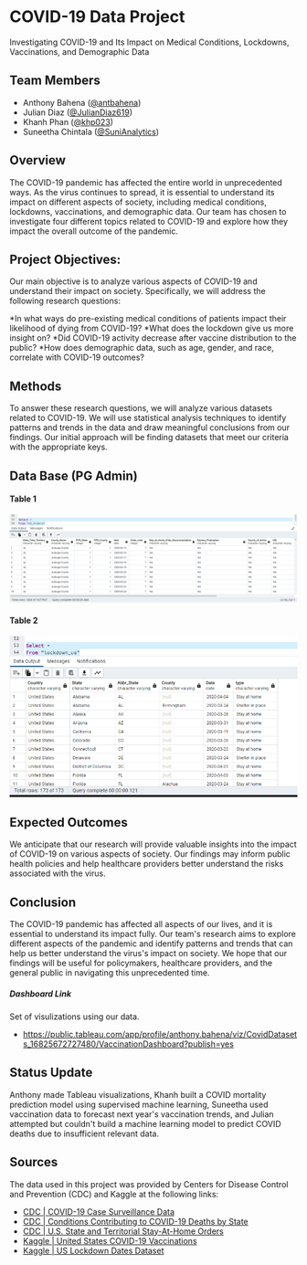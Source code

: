 # COVID-19 Data Project

Investigating COVID-19 and Its Impact on Medical Conditions, Lockdowns, Vaccinations, and Demographic Data


## Team Members

* Anthony Bahena ([@antbahena](https://github.com/antbahena))
* Julian Diaz ([@JulianDiaz619](https://github.com/JulianDiaz619))
* Khanh Phan ([@khp023](https://github.com/khp023))
* Suneetha Chintala ([@SuniAnalytics](https://github.com/SuniAnalytics))

## Overview
The COVID-19 pandemic has affected the entire world in unprecedented ways. As the virus continues to spread, it is essential to understand its impact on different aspects of society, including medical conditions, lockdowns, vaccinations, and demographic data. Our team has chosen to investigate four different topics related to COVID-19 and explore how they impact the overall outcome of the pandemic.

## Project Objectives:
Our main objective is to analyze various aspects of COVID-19 and understand their impact on society. Specifically, we will address the following research questions:

*In what ways do pre-existing medical conditions of patients impact their likelihood of dying from COVID-19?
*What does the lockdown give us more insight on?
*Did COVID-19 activity decrease after vaccine distribution to the public?
*How does demographic data, such as age, gender, and race, correlate with COVID-19 outcomes?

## Methods
To answer these research questions, we will analyze various datasets related to COVID-19. We will use statistical analysis techniques to identify patterns and trends in the data and draw meaningful conclusions from our findings. Our initial approach will be finding datasets that meet our criteria with the appropriate keys. 

## Data Base (PG Admin)
#### Table 1
![Table 1](/screenshots/US_Orders_database.png)

#### Table 2
![Table 2](/screenshots/lockdown_us_database.png)

## Expected Outcomes
We anticipate that our research will provide valuable insights into the impact of COVID-19 on various aspects of society. Our findings may inform public health policies and help healthcare providers better understand the risks associated with the virus.

## Conclusion
The COVID-19 pandemic has affected all aspects of our lives, and it is essential to understand its impact fully. Our team's research aims to explore different aspects of the pandemic and identify patterns and trends that can help us better understand the virus's impact on society. We hope that our findings will be useful for policymakers, healthcare providers, and the general public in navigating this unprecedented time.

##### Dashboard Link 
Set of visulizations using our data.
- https://public.tableau.com/app/profile/anthony.bahena/viz/CovidDatasets_16825672727480/VaccinationDashboard?publish=yes 


## Status Update
Anthony made Tableau visualizations, Khanh built a COVID mortality prediction model using supervised machine learning, Suneetha used vaccination data to forecast next year's vaccination trends, and Julian attempted but couldn't build a machine learning model to predict COVID deaths due to insufficient relevant data.

## Sources
The data used in this project was provided by Centers for Disease Control and Prevention (CDC) and Kaggle at the following links: 
* [CDC | COVID-19 Case Surveillance Data](https://data.cdc.gov/Case-Surveillance/COVID-19-Case-Surveillance-Public-Use-Data-with-Ge/n8mc-b4w4)
* [CDC | Conditions Contributing to COVID-19 Deaths by State](https://data.cdc.gov/NCHS/Conditions-Contributing-to-COVID-19-Deaths-by-Stat/hk9y-quqm)
* [CDC | U.S. State and Territorial Stay-At-Home Orders](https://data.cdc.gov/Policy-Surveillance/U-S-State-and-Territorial-Stay-At-Home-Orders-Marc/y2iy-8irm)
* [Kaggle | United States COVID-19 Vaccinations](https://www.kaggle.com/datasets/sandhyakrishnan02/united-states-covid19-vaccinations)
* [Kaggle | US Lockdown Dates Dataset](https://www.kaggle.com/datasets/lin0li/us-lockdown-dates-dataset)




